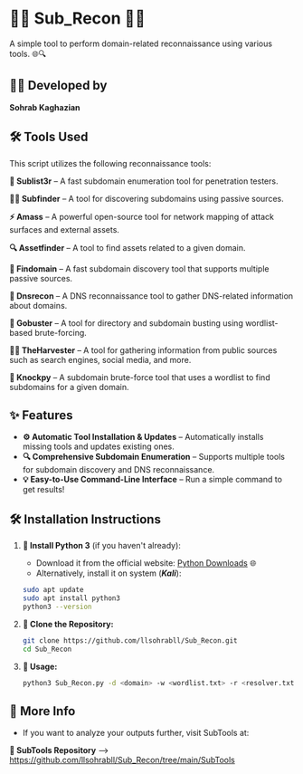 # 🕵️‍♂️ **Sub_Recon** 🕵️‍♀️

A simple tool to perform domain-related reconnaissance using various tools. 🌐🔍

## 👨‍💻 **Developed by**
**Sohrab Kaghazian** 

## 🛠️ **Tools Used**

This script utilizes the following reconnaissance tools:

**🔑 Sublist3r** – A fast subdomain enumeration tool for penetration testers.

**🕵️‍♂️ Subfinder** – A tool for discovering subdomains using passive sources.

**⚡ Amass** – A powerful open-source tool for network mapping of attack surfaces and external assets.

**🔍 Assetfinder** – A tool to find assets related to a given domain.

**🚀 Findomain** – A fast subdomain discovery tool that supports multiple passive sources.

**📡 Dnsrecon** – A DNS reconnaissance tool to gather DNS-related information about domains.

**📂 Gobuster** – A tool for directory and subdomain busting using wordlist-based brute-forcing.

**🧑‍💻 TheHarvester** – A tool for gathering information from public sources such as search engines, social media, and more.

**🔨 Knockpy** – A subdomain brute-force tool that uses a wordlist to find subdomains for a given domain.

## ✨ **Features**

- **⚙️ Automatic Tool Installation & Updates** – Automatically installs missing tools and updates existing ones.
- **🔍 Comprehensive Subdomain Enumeration** – Supports multiple tools for subdomain discovery and DNS reconnaissance.
- **💡 Easy-to-Use Command-Line Interface** – Run a simple command to get results!

## 🛠️ **Installation Instructions**

1. **🔹 Install Python 3** (if you haven't already):

   - Download it from the official website: [Python Downloads](https://www.python.org/downloads/) 🌐
   - Alternatively, install it on system (***Kali***):

   ```bash
   sudo apt update
   sudo apt install python3
   python3 --version
2. **🔹 Clone the Repository:**
   ```bash
   git clone https://github.com/llsohrabll/Sub_Recon.git
   cd Sub_Recon
3. **🔹 Usage:**
   ```bash
   python3 Sub_Recon.py -d <domain> -w <wordlist.txt> -r <resolver.txt>
## 📜 More Info
- If you want to analyze your outputs further, visit SubTools at:
  
**🔗 SubTools Repository** --> https://github.com/llsohrabll/Sub_Recon/tree/main/SubTools
